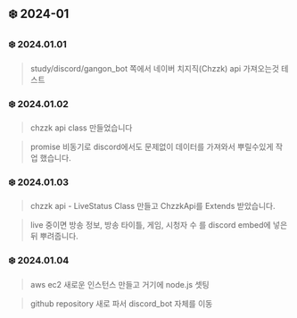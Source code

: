 ## ❄️ 2024-01

### ❄️ 2024.01.01

> study/discord/gangon_bot 쪽에서 네이버 치지직(Chzzk) api 가져오는것 테스트

### ❄️ 2024.01.02

> chzzk api class 만들었습니다

> promise 비동기로 discord에서도 문제없이 데이터를 가져와서 뿌릴수있게 작업 했습니다.

### ❄️ 2024.01.03

> chzzk api - LiveStatus Class 만들고 ChzzkApi를 Extends 받았습니다.

> live 중이면 방송 정보, 방송 타이틀, 게임, 시청자 수 를 discord embed에 넣은 뒤 뿌려줍니다.

### ❄️ 2024.01.04

> aws ec2 새로운 인스턴스 만들고 거기에 node.js 셋팅

> github repository 새로 파서 discord_bot 자체를 이동
